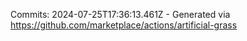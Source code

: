 Commits: 2024-07-25T17:36:13.461Z - Generated via https://github.com/marketplace/actions/artificial-grass
<br>
